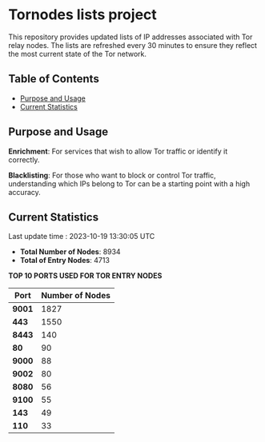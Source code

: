 # Tornodes lists project

This repository provides updated lists of IP addresses associated with Tor relay nodes. The lists are refreshed every 30 minutes to ensure they reflect the most current state of the Tor network.

## Table of Contents

- [Purpose and Usage](#purpose-and-usage)
- [Current Statistics](#current-statistics)


## Purpose and Usage

**Enrichment**: For services that wish to allow Tor traffic or identify it correctly.

**Blacklisting**: For those who want to block or control Tor traffic, understanding which IPs belong to Tor can be a starting point with a high accuracy.

## Current Statistics

Last update time : 2023-10-19 13:30:05 UTC

- **Total Number of Nodes**: 8934
- **Total of Entry Nodes**: 4713

**TOP 10 PORTS USED FOR TOR ENTRY NODES**

| **Port** | **Number of Nodes** |
|------|-----------------|
| **9001**   | 1827  |
| **443**   | 1550  |
| **8443**   | 140  |
| **80**   | 90  |
| **9000**   | 88  |
| **9002**   | 80  |
| **8080**   | 56  |
| **9100**   | 55  |
| **143**   | 49  |
| **110**   | 33  |

